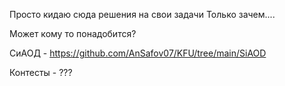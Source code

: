 Просто кидаю сюда решения на свои задачи
Только зачем....


Может кому то понадобится?



СиАОД - https://github.com/AnSafov07/KFU/tree/main/SiAOD

Контесты - ???
